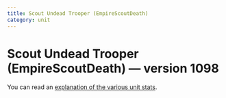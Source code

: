```yaml
---
title: Scout Undead Trooper (EmpireScoutDeath)
category: unit
---
```


# Scout Undead Trooper (EmpireScoutDeath) — version 1098

You can read an [explanation  of the various unit stats](unitexplained.md).

